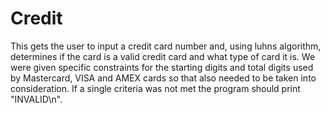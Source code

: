 # Credit

This gets the user to input a credit card number and, using luhns algorithm, determines if the card is a valid credit card and what type of card it is. 
We were given specific constraints for the starting digits and total digits used by Mastercard, VISA and AMEX cards so that also needed to be taken into consideration.
If a single criteria was not met the program should print "INVALID\n".
